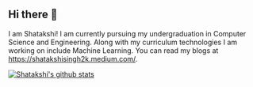 ## Hi there 👋

I am Shatakshi! I am currently pursuing my undergraduation in Computer Science and Engineering. Along with my curriculum technologies I am working on include Machine Learning. You can read my blogs at https://shatakshisingh2k.medium.com/. 

[![Shatakshi's github stats](https://github-readme-stats.vercel.app/api?username=shatakshisingh24&show_icons=true&theme=dark)](https://github.com/shatakshisingh24/github-readme-stats)

<!--
**shatakshisingh24/shatakshisingh24** is a ✨ _special_ ✨ repository because its `README.md` (this file) appears on your GitHub profile.

Here are some ideas to get you started:

- 🔭 I’m currently working on ...
- 🌱 I’m currently learning ...
- 👯 I’m looking to collaborate on ...
- 🤔 I’m looking for help with ...
- 💬 Ask me about ...
- 📫 How to reach me: ...
- 😄 Pronouns: ...
- ⚡ Fun fact: ...
-->
